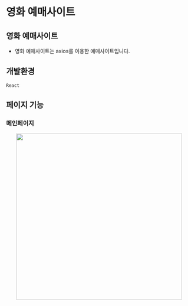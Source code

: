 # 영화 예매사이트

## 영화 예매사이트

- 영화 예매사이트는 axios를 이용한 예매사이트입니다.

## 개발환경

`React`

## 페이지 기능

### 메인페이지
<div align="center">
  <img src="https://github.com/jmsyaya/Movie-Information/assets/63501931/606372d5-4693-4671-9d15-21adf2bb19f9" width="450" />
</div>
